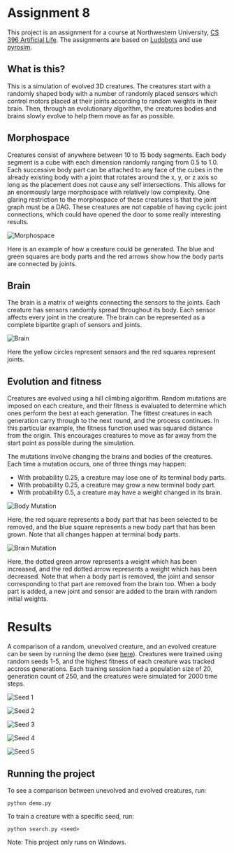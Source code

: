 # Assignment 8

This project is an assignment for a course at Northwestern University, [CS 396 Artificial Life](https://www.mccormick.northwestern.edu/computer-science/academics/courses/descriptions/396-2.html). The assignments are based on [Ludobots](https://www.reddit.com/r/ludobots) and use [pyrosim](https://github.com/jbongard/pyrosim).

## What is this?

This is a simulation of evolved 3D creatures. The creatures start with a randomly shaped body with a number of randomly placed sensors which control motors placed at their joints according to random weights in their brain. Then, through an evolutionary algorithm, the creatures bodies and brains slowly evolve to help them move as far as possible.

## Morphospace

Creatures consist of anywhere between 10 to 15 body segments. Each body segment is a cube with each dimension randomly ranging from 0.5 to 1.0. Each successive body part can be attached to any face of the cubes in the already existing body with a joint that rotates around the x, y, or z axis so long as the placement does not cause any self intersections. This allows for an enormously large morphospace with relatively low complexity. One glaring restriction to the morphospace of these creatures is that the joint graph must be a DAG. These creatures are not capable of having cyclic joint connections, which could have opened the door to some really interesting results.

![Morphospace](figures/figure1.png)

Here is an example of how a creature could be generated. The blue and green squares are body parts and the red arrows show how the body parts are connected by joints.

## Brain

The brain is a matrix of weights connecting the sensors to the joints. Each creature has sensors randomly spread throughout its body. Each sensor affects every joint in the creature. The brain can be represented as a complete bipartite graph of sensors and joints.

![Brain](figures/figure2.png)

Here the yellow circles represent sensors and the red squares represent joints.

## Evolution and fitness

Creatures are evolved using a hill climbing algorithm. Random mutations are imposed on each creature, and their fitness is evaluated to determine which ones perform the best at each generation. The fittest creatures in each generation carry through to the next round, and the process continues. In this particular example, the fitness function used was squared distance from the origin. This encourages creatures to move as far away from the start point as possible during the simulation.

The mutations involve changing the brains and bodies of the creatures. Each time a mutation occurs, one of three things may happen:

* With probability 0.25, a creature may lose one of its terminal body parts.
* With probability 0.25, a creature may grow a new terminal body part.
* With probability 0.5, a creature may have a weight changed in its brain.

![Body Mutation](figures/figure3.png)

Here, the red square represents a body part that has been selected to be removed, and the blue square represents a new body part that has been grown. Note that all changes happen at terminal body parts.

![Brain Mutation](figures/figure4.png)

Here, the dotted green arrow represents a weight which has been increased, and the red dotted arrow represents a weight which has been decreased. Note that when a body part is removed, the joint and sensor corresponding to that part are removed from the brain too. When a body part is added, a new joint and sensor are added to the brain with random initial weights.

# Results

A comparison of a random, unevolved creature, and an evolved creature can be seen by running the demo (see [here](#running-the-project)). Creatures were trained using random seeds 1-5, and the highest fitness of each creature was tracked accross generations. Each training session had a population size of 20, generation count of 250, and the creatures were simulated for 2000 time steps.

![Seed 1](figures/fitness1.png)

![Seed 2](figures/fitness2.png)

![Seed 3](figures/fitness3.png)

![Seed 4](figures/fitness4.png)

![Seed 5](figures/fitness5.png)

## Running the project

To see a comparison between unevolved and evolved creatures, run:

`
python demo.py
`

To train a creature with a specific seed, run:

`
python search.py <seed>
`

Note: This project only runs on Windows.